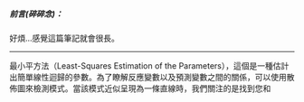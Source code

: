 ##### 前言(碎碎念)：
好煩...感覺這篇筆記就會很長。
- - -
最小平方法（Least-Squares Estimation of the Parameters），這個是一種估計出簡單線性迴歸的參數。為了瞭解反應變數以及預測變數之間的關係，可以使用散佈圖來檢測模式。當該模式近似呈現為一條直線時，我們關注的是找到您和